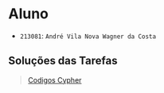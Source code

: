 # Aluno

* `213081`: `André Vila Nova Wagner da Costa`

## Soluções das Tarefas
> [Codigos Cypher](codigos.md)
